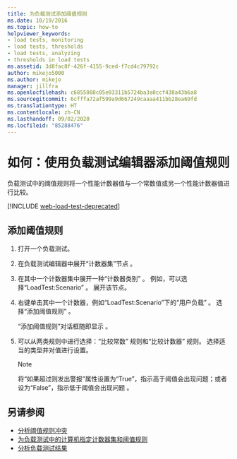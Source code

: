 ```yaml
---
title: 为负载测试添加阈值规则
ms.date: 10/19/2016
ms.topic: how-to
helpviewer_keywords:
- load tests, monitoring
- load tests, thresholds
- load tests, analyzing
- thresholds in load tests
ms.assetid: 3d8fac8f-426f-4155-9ced-f7cd4c79792c
author: mikejo5000
ms.author: mikejo
manager: jillfra
ms.openlocfilehash: c6855088c05e03311b5724ba3a0ccf438a43b6a8
ms.sourcegitcommit: 6cfffa72af599a9d667249caaaa411bb28ea69fd
ms.translationtype: HT
ms.contentlocale: zh-CN
ms.lasthandoff: 09/02/2020
ms.locfileid: "85288476"
---
```

# <a name="how-to-add-a-threshold-rule-using-the-load-test-editor"></a>如何：使用负载测试编辑器添加阈值规则

负载测试中的阈值规则将一个性能计数器值与一个常数值或另一个性能计数器值进行比较。

[!INCLUDE [web-load-test-deprecated](includes/web-load-test-deprecated.md)]

## <a name="to-add-a-threshold-rule"></a>添加阈值规则

1. 打开一个负载测试。

2. 在负载测试编辑器中展开“计数器集”节点  。

3. 在其中一个计数器集中展开一种“计数器类别”  。 例如，可以选择“LoadTest:Scenario”  。 展开该节点。

4. 右键单击其中一个计数器，例如“LoadTest:Scenario”下的“用户负载”   。 选择“添加阈值规则”  。

     “添加阈值规则”对话框随即显示  。

5. 可以从两类规则中进行选择：“比较常数”  规则和“比较计数器”  规则。 选择适当的类型并对值进行设置。

    > [!NOTE]
    > 将“如果超过则发出警报”属性设置为“True”，指示高于阈值会出现问题；或者设为“False”，指示低于阈值会出现问题    。

## <a name="see-also"></a>另请参阅

- [分析阈值规则冲突](../test/analyze-threshold-rule-violations-in-load-tests.md)
- [为负载测试中的计算机指定计数器集和阈值规则](../test/specify-counter-sets-and-threshold-rules-for-load-testing.md)
- [分析负载测试结果](../test/analyze-load-test-results-using-the-load-test-analyzer.md)
